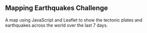 ## Mapping Earthquakes Challenge
A map using JavaScript and Leaflet to show the tectonic plates and earthquakes across the world over the last 7 days.
